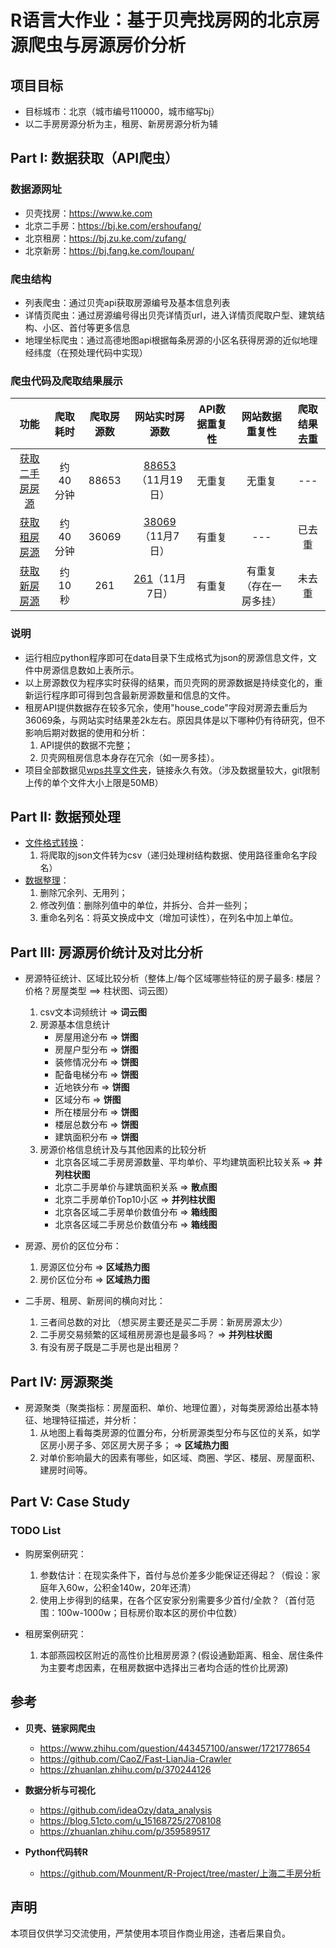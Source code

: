 # R语言大作业：基于贝壳找房网的北京房源爬虫与房源房价分析

## 项目目标

- 目标城市：北京（城市编号110000，城市缩写bj）
- 以二手房房源分析为主，租房、新房房源分析为辅

## Part I: 数据获取（API爬虫）

### 数据源网址

- 贝壳找房：https://www.ke.com
- 北京二手房：https://bj.ke.com/ershoufang/
- 北京租房：https://bj.zu.ke.com/zufang/
- 北京新房：https://bj.fang.ke.com/loupan/

### 爬虫结构

- 列表爬虫：通过贝壳api获取房源编号及基本信息列表
- 详情页爬虫：通过房源编号得出贝壳详情页url，进入详情页爬取户型、建筑结构、小区、首付等更多信息
- 地理坐标爬虫：通过高德地图api根据每条房源的小区名获得房源的近似地理经纬度（在预处理代码中实现）

### 爬虫代码及爬取结果展示

|                             功能                             | 爬取耗时 | 爬取房源数 |                   网站实时房源数                   | API数据重复性 |     网站数据重复性     | 爬取结果去重 |
| :----------------------------------------------------------: | :------: | :--------: | :------------------------------------------------: | :-----------: | :--------------------: | :----------: |
| [获取二手房房源](https://github.com/SeaEagleI/house_price_analysis/blob/master/ershoufang.py) | 约40分钟 |   88653    | [88653](https://bj.ke.com/ershoufang/)（11月19日） |    无重复     |         无重复         |     ---      |
| [获取租房房源](https://github.com/SeaEagleI/house_price_analysis/blob/master/zufang.py) | 约40分钟 |   36069    |  [38069](https://bj.zu.ke.com/zufang/)（11月7日）  |    有重复     |          ---           |    已去重    |
| [获取新房房源](https://github.com/SeaEagleI/house_price_analysis/blob/master/newhouse.py) |  约10秒  |    261     |  [261](https://bj.fang.ke.com/loupan/)（11月7日）  |    有重复     | 有重复（存在一房多挂） |    未去重    |

### 说明
- 运行相应python程序即可在data目录下生成格式为json的房源信息文件，文件中房源信息数如上表所示。
- 以上房源数仅为程序实时获得的结果，而贝壳网的房源数据是持续变化的，重新运行程序即可得到包含最新房源数量和信息的文件。
- 租房API提供数据存在较多冗余，使用"house_code"字段对房源去重后为36069条，与网站实时结果差2k左右。原因具体是以下哪种仍有待研究，但不影响后期对数据的使用和分析：
    1. API提供的数据不完整；
    2. 贝壳网租房信息本身存在冗余（如一房多挂）。
- 项目全部数据见[wps共享文件夹](https://kdocs.cn/join/gi5qoxj)，链接永久有效。（涉及数据量较大，git限制上传的单个文件大小上限是50MB）

## Part II: 数据预处理

- [文件格式转换](https://github.com/SeaEagleI/house_price_analysis/blob/master/preprocess/json2csv.py)：
    1. 将爬取的json文件转为csv（递归处理树结构数据、使用路径重命名字段名）
- [数据整理](https://github.com/SeaEagleI/house_price_analysis/blob/master/preprocess/ershoufang.py)：
    1. 删除冗余列、无用列；
    2. 修改列值：删除列值中的单位，并拆分、合并一些列；
    3. 重命名列名：将英文换成中文（增加可读性），在列名中加上单位。

## Part III: 房源房价统计及对比分析

- 房源特征统计、区域比较分析（整体上/每个区域哪些特征的房子最多: 楼层？价格？房屋类型 ==> 柱状图、词云图）
    1. csv文本词频统计 => **词云图**
    2. 房源基本信息统计
        - 房屋用途分布 => **饼图**
        - 房屋户型分布 => **饼图**
        - 装修情况分布 => **饼图**
        - 配备电梯分布 => **饼图**
        - 近地铁分布 => **饼图**
        - 区域分布 => **饼图**
        - 所在楼层分布 => **饼图**
        - 楼层总数分布 => **饼图**
        - 建筑面积分布 => **饼图**
    3. 房源价格信息统计及与其他因素的比较分析
        - 北京各区域二手房房源数量、平均单价、平均建筑面积比较关系 => **并列柱状图**
        - 北京二手房单价与建筑面积关系 => **散点图**
        - 北京二手房单价Top10小区 => **并列柱状图**
        - 北京各区域二手房单价数值分布 => **箱线图**
        - 北京各区域二手房总价数值分布 => **箱线图**

- 房源、房价的区位分布：
    1. 房源区位分布 => **区域热力图**
    2. 房价区位分布 => **区域热力图**

- 二手房、租房、新房间的横向对比：
    1. 三者间总数的对比 （想买房主要还是买二手房：新房房源太少）
    2. 二手房交易频繁的区域租房房源也是最多吗？ => **并列柱状图**
    3. 有没有房子既是二手房也是出租房？

## Part IV: 房源聚类

- 房源聚类（聚类指标：房屋面积、单价、地理位置），对每类房源给出基本特征、地理特征描述，并分析：
    1. 从地图上看每类房源的位置分布，分析房源类型分布与区位的关系，如学区房小房子多、郊区房大房子多； => **区域热力图**
    2. 对单价影响最大的因素有哪些，如区域、商圈、学区、楼层、房屋面积、建房时间等。

## Part V: Case Study

### TODO List

- 购房案例研究：
    1. 参数估计：在现实条件下，首付与总价差多少能保证还得起？（假设：家庭年入60w，公积金140w，20年还清）
    2. 使用上步得到的结果，在各个区安家分别需要多少首付/全款？（首付范围：100w-1000w；目标房价取本区的房价中位数）

- 租房案例研究：
    1. 本部燕园校区附近的高性价比租房房源？(假设通勤距离、租金、居住条件为主要考虑因素，在租房数据中选择出三者均合适的性价比房源)

## 参考

- **贝壳、链家网爬虫**
  - https://www.zhihu.com/question/443457100/answer/1721778654
  - https://github.com/CaoZ/Fast-LianJia-Crawler
  - https://zhuanlan.zhihu.com/p/370244126

- **数据分析与可视化**
  - https://github.com/ideaOzy/data_analysis
  - https://blog.51cto.com/u_15168725/2708108
  - https://zhuanlan.zhihu.com/p/359589517

- **Python代码转R**
  - https://github.com/Mounment/R-Project/tree/master/上海二手房分析

## 声明
本项目仅供学习交流使用，严禁使用本项目作商业用途，违者后果自负。
